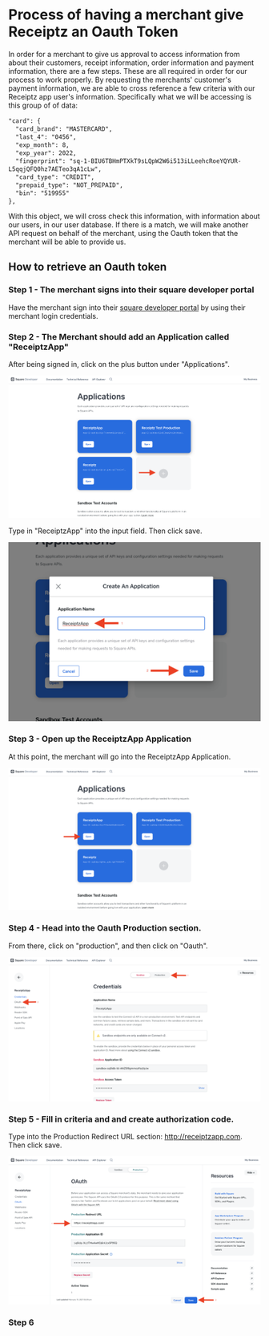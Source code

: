 # Process of having a merchant give Receiptz an Oauth Token

In order for a merchant to give us approval to access information from about their customers, receipt information, order information and payment information, there are a few steps. These are all required in order for our process to work properly. By requesting the merchants' customer's payment information, we are able to cross reference a few criteria with our Receiptz app user's information. Specifically what we will be accessing is this group of of data:

```
"card": {
  "card_brand": "MASTERCARD",
  "last_4": "0456",
  "exp_month": 8,
  "exp_year": 2022,
  "fingerprint": "sq-1-BIU6TBHmPTXkT9sLQpW2W6i513iLLeehcRoeYQYUR-L5qqjQFQ0hz7AETeo3qA1cLw",
  "card_type": "CREDIT",
  "prepaid_type": "NOT_PREPAID",
  "bin": "519955"
},
```

With this object, we will cross check this information, with information about our users, in our user database. If there is a match, we will make another API request on behalf of the merchant, using the Oauth token that the merchant will be able to provide us.

## How to retrieve an Oauth token

### Step 1 - The merchant signs into their square developer portal

Have the merchant sign into their [square developer portal](https://squareup.com/login?app=developer&return_to=https://developer.squareup.com/apps) by using their merchant login credentials.

### Step 2 - The Merchant should add an Application called "ReceiptzApp"

After being signed in, click on the plus button under "Applications".

![Oauth1](./assets/Oauth1.png)

Type in "ReceiptzApp" into the input field. Then click save.

![Oauth2](./assets/Oauth2.png)

### Step 3 - Open up the ReceiptzApp Application

At this point, the merchant will go into the ReceiptzApp Application.

![Oauth3](./assets/Oauth3.png)

### Step 4 - Head into the Oauth Production section.

From there, click on "production", and then click on "Oauth".

![Oauth4](./assets/Oauth4.png)

### Step 5 - Fill in criteria and and create authorization code.

Type into the Production Redirect URL section: http://receiptzapp.com. Then click save.

![Oauth5](./assets/Oauth5.png)

### Step 6
